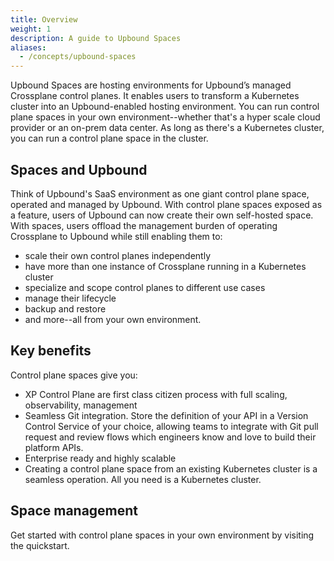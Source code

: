 ```yaml
---
title: Overview
weight: 1
description: A guide to Upbound Spaces
aliases: 
  - /concepts/upbound-spaces
---
```


Upbound Spaces are hosting environments for Upbound’s managed Crossplane control planes. It enables users to transform a Kubernetes cluster into an Upbound-enabled hosting environment. You can run control plane spaces in your own environment--whether that's a hyper scale cloud provider or an on-prem data center. As long as there's a Kubernetes cluster, you can run a control plane space in the cluster.

## Spaces and Upbound

Think of Upbound's SaaS environment as one giant control plane space, operated and managed by Upbound. With control plane spaces exposed as a feature, users of Upbound can now create their own self-hosted space. With spaces, users offload the management burden of operating Crossplane to Upbound while still enabling them to:

- scale their own control planes independently
- have more than one instance of Crossplane running in a Kubernetes cluster
- specialize and scope control planes to different use cases
- manage their lifecycle
- backup and restore
- and more--all from your own environment.

## Key benefits

Control plane spaces give you:

- XP Control Plane are first class citizen process with full scaling, observability, management
- Seamless Git integration. Store the definition of your API in a Version Control Service of your choice, allowing teams to integrate with Git pull request and review flows which engineers know and love to build their platform APIs.
- Enterprise ready and highly scalable
- Creating a control plane space from an existing Kubernetes cluster is a seamless operation. All you need is a Kubernetes cluster.

## Space management

Get started with control plane spaces in your own environment by visiting the quickstart.